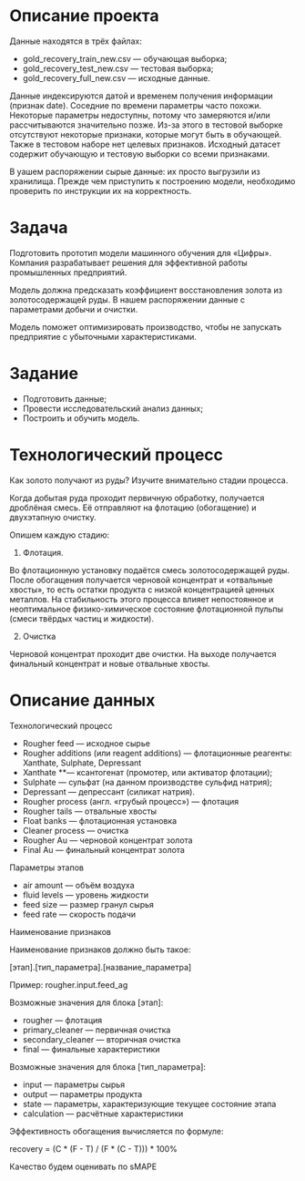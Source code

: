 # Описание проекта

Данные находятся в трёх файлах:
- gold_recovery_train_new.csv — обучающая выборка;
- gold_recovery_test_new.csv — тестовая выборка;
- gold_recovery_full_new.csv — исходные данные.

Данные индексируются датой и временем получения информации (признак date). Соседние по времени параметры часто похожи.
Некоторые параметры недоступны, потому что замеряются и/или рассчитываются значительно позже. Из-за этого в тестовой выборке отсутствуют некоторые признаки, которые могут быть в обучающей. Также в тестовом наборе нет целевых признаков.
Исходный датасет содержит обучающую и тестовую выборки со всеми признаками.

В yашем распоряжении сырые данные: их просто выгрузили из хранилища. Прежде чем приступить к построению модели, необходимо проверить по инструкции их на корректность.

# Задача

Подготовить прототип модели машинного обучения для «Цифры». Компания разрабатывает решения для эффективной работы промышленных предприятий.

Модель должна предсказать коэффициент восстановления золота из золотосодержащей руды. В нашем распоряжении данные с параметрами добычи и очистки.

Модель поможет оптимизировать производство, чтобы не запускать предприятие с убыточными характеристиками.

# Задание

- Подготовить данные;
- Провести исследовательский анализ данных;
- Построить и обучить модель.

# Технологический процесс

Как золото получают из руды? Изучите внимательно стадии процесса.

Когда добытая руда проходит первичную обработку, получается дроблёная смесь. Её отправляют на флотацию (обогащение) и двухэтапную очистку.

Опишем каждую стадию:
1. Флотация. 

Во флотационную установку подаётся смесь золотосодержащей руды. После обогащения получается черновой концентрат и «отвальные хвосты», то есть остатки продукта с низкой концентрацией ценных металлов.
На стабильность этого процесса влияет непостоянное и неоптимальное физико-химическое состояние флотационной пульпы (смеси твёрдых частиц и жидкости).

2. Очистка

Черновой концентрат проходит две очистки. На выходе получается финальный концентрат и новые отвальные хвосты.

# Описание данных

Технологический процесс

- Rougher feed — исходное сырье
- Rougher additions (или reagent additions) — флотационные реагенты: Xanthate, Sulphate, Depressant
- Xanthate **— ксантогенат (промотер, или активатор флотации);
- Sulphate — сульфат (на данном производстве сульфид натрия);
- Depressant — депрессант (силикат натрия).
- Rougher process (англ. «грубый процесс») — флотация
- Rougher tails — отвальные хвосты
- Float banks — флотационная установка
- Cleaner process — очистка
- Rougher Au — черновой концентрат золота
- Final Au — финальный концентрат золота

Параметры этапов

- air amount — объём воздуха
- fluid levels — уровень жидкости
- feed size — размер гранул сырья
- feed rate — скорость подачи

Наименование признаков

Наименование признаков должно быть такое:

[этап].[тип_параметра].[название_параметра]

Пример: rougher.input.feed_ag

Возможные значения для блока [этап]:

- rougher — флотация
- primary_cleaner — первичная очистка
- secondary_cleaner — вторичная очистка
- final — финальные характеристики

Возможные значения для блока [тип_параметра]:

- input — параметры сырья
- output — параметры продукта
- state — параметры, характеризующие текущее состояние этапа
- calculation — расчётные характеристики

Эффективность обогащения вычисляется по формуле:

recovery = (C * (F - T) / (F * (C - T))) * 100%

Качество будем оценивать по sMAPE

